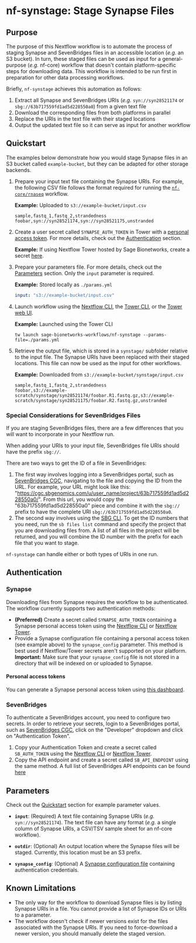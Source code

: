 # nf-synstage: Stage Synapse Files

## Purpose

The purpose of this Nextflow workflow is to automate the process of staging Synapse and SevenBridges files in an accessible location (_e.g._ an S3 bucket). In turn, these staged files can be used as input for a general-purpose (_e.g._ nf-core) workflow that doesn't contain platform-specific steps for downloading data. This workflow is intended to be run first in preparation for other data processing workflows.

Briefly, `nf-synstage` achieves this automation as follows:

1. Extract all Synapse and SevenBridges URIs (_e.g._ `syn://syn28521174` or `sbg://63b717559fd1ad5d228550a0`) from a given text file
2. Download the corresponding files from both platforms in parallel
3. Replace the URIs in the text file with their staged locations
4. Output the updated text file so it can serve as input for another workflow

## Quickstart

The examples below demonstrate how you would stage Synapse files in an S3 bucket called `example-bucket`, but they can be adapted for other storage backends.

1. Prepare your input text file containing the Synapse URIs. For example, the following CSV file follows the format required for running the [`nf-core/rnaseq`](https://nf-co.re/rnaseq/latest/usage) workflow.

    **Example:** Uploaded to `s3://example-bucket/input.csv`

    ```text
    sample,fastq_1,fastq_2,strandedness
    foobar,syn://syn28521174,syn://syn28521175,unstranded
    ```

2. Create a user secret called `SYNAPSE_AUTH_TOKEN` in Tower with a [personal access token](https://www.synapse.org/#!PersonalAccessTokens:). For more details, check out the [Authentication](#authentication) section.

    **Example:** If using Nextflow Tower hosted by Sage Bionetworks, create a secret [here](https://tower.sagebionetworks.org/secrets).

3. Prepare your parameters file. For more details, check out the [Parameters](#parameters) section. Only the `input` parameter is required.

    **Example:** Stored locally as `./params.yml`

    ```yaml
    input: "s3://example-bucket/input.csv"
    ```

4. Launch workflow using the [Nextflow CLI](https://nextflow.io/docs/latest/cli.html#run), the [Tower CLI](https://help.tower.nf/latest/cli/), or the [Tower web UI](https://help.tower.nf/latest/launch/launchpad/).

    **Example:** Launched using the Tower CLI

    ```console
    tw launch sage-bionetworks-workflows/nf-synstage --params-file=./params.yml
    ```

5. Retrieve the output file, which is stored in a `synstage/` subfolder relative to the input file. The Synapse URIs have been replaced with their staged locations. This file can now be used as the input for other workflows.

    **Example:** Downloaded from `s3://example-bucket/synstage/input.csv`

    ```text
    sample,fastq_1,fastq_2,strandedness
    foobar,s3://example-scratch/synstage/syn28521174/foobar.R1.fastq.gz,s3://example-scratch/synstage/syn28521175/foobar.R2.fastq.gz,unstranded
    ```

### Special Considerations for SevenBridges Files

If you are staging SevenBridges files, there are a few differences that you will want to incorporate in your Nextflow run. 

When adding your URIs to your input file, SevenBridges file URIs should have the prefix `sbg://`. 

There are two ways to get the ID of a file in SevenBridges:

1. The first way involves logging into a SevenBridges portal, such as [SevenBridges CGC](https://cgc-accounts.sbgenomics.com/auth/login), navigating to the file and copying the ID from the URL. For example, your URL might look like this: "https://cgc.sbgenomics.com/u/user_name/project/63b717559fd1ad5d228550a0/". From this url, you would copy the "63b717559fd1ad5d228550a0" piece and combine it with the `sbg://` prefix to have the complete URI `sbg://63b717559fd1ad5d228550a0`.
2. The second way involves using the [SBG CLI](https://docs.sevenbridges.com/docs/files-and-metadata). To get the ID numbers that you need, run the `sb files list` command and specify the project that you are downloading files from. A list of all files in the project will be returned, and you will combine the ID number with the prefix for each file that you want to stage.

`nf-synstage` can handle either or both types of URIs in one run.


## Authentication

### Synapse 

Downloading files from Synapse requires the workflow to be authenticated. The workflow currently supports two authentication methods:

- **(Preferred)** Create a secret called `SYNAPSE_AUTH_TOKEN` containing a Synapse personal access token using the [Nextflow CLI](https://nextflow.io/docs/latest/secrets.html) or [Nextflow Tower](https://help.tower.nf/latest/secrets/overview/).
- Provide a Synapse configuration file containing a personal access token (see example above) to the `synapse_config` parameter. This method is best used if Nextflow/Tower secrets aren't supported on your platform. **Important:** Make sure that your `synapse_config` file is not stored in a directory that will be indexed on or uploaded to Synapse.

#### Personal access tokens

You can generate a Synapse personal access token using [this dashboard](https://www.synapse.org/#!PersonalAccessTokens:).

### SevenBridges

To authenticate a SevenBridges account, you need to configure two secrets. In order to retrieve your secrets, login to a SevenBridges portal, such as [SevenBridges CGC](https://cgc-accounts.sbgenomics.com/auth/login), click on the "Developer" dropdown and click on "Authentication Token". 

1. Copy your Authentication Token and create a secret called `SB_AUTH_TOKEN` using the [Nextflow CLI](https://nextflow.io/docs/latest/secrets.html) or [Nextflow Tower](https://help.tower.nf/latest/secrets/overview/).
2. Copy the API endpoint and create a secret called `SB_API_ENDPOINT` using the same method. A full list of SevenBridges API endpoints can be found [here](https://sevenbridges-python.readthedocs.io/en/latest/quickstart/#authentication-and-configuration)

## Parameters

Check out the [Quickstart](#quickstart) section for example parameter values.

- **`input`**: (Required) A text file containing Synapse URIs (_e.g._ `syn://syn28521174`). The text file can have any format (_e.g._ a single column of Synapse URIs, a CSV/TSV sample sheet for an nf-core workflow).

- **`outdir`**: (Optional) An output location where the Synapse files will be staged. Currently, this location must be an S3 prefix.

- **`synapse_config`**: (Optional) A [Synapse configuration file](https://python-docs.synapse.org/build/html/Credentials.html#use-synapseconfig) containing authentication credentials.

## Known Limitations

- The only way for the workflow to download Synapse files is by listing Synapse URIs in a file. You cannot provide a list of Synapse IDs or URIs to a parameter.
- The workflow doesn't check if newer versions exist for the files associated with the Synapse URIs. If you need to force-download a newer version, you should manually delete the staged version.
